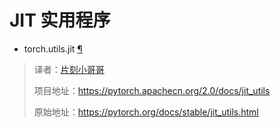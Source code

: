 # JIT 实用程序 
- torch.utils.jit [¶](#module-torch.utils.jit "此标题的永久链接")

> 译者：[片刻小哥哥](https://github.com/jiangzhonglian)
>
> 项目地址：<https://pytorch.apachecn.org/2.0/docs/jit_utils>
>
> 原始地址：<https://pytorch.org/docs/stable/jit_utils.html>